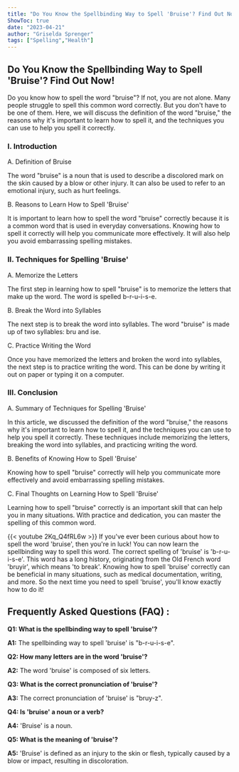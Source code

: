 ```yaml
---
title: "Do You Know the Spellbinding Way to Spell 'Bruise'? Find Out Now!"
ShowToc: true 
date: "2023-04-21"
author: "Griselda Sprenger" 
tags: ["Spelling","Health"]
---
```

## Do You Know the Spellbinding Way to Spell 'Bruise'? Find Out Now!

Do you know how to spell the word "bruise"? If not, you are not alone. Many people struggle to spell this common word correctly. But you don't have to be one of them. Here, we will discuss the definition of the word "bruise," the reasons why it's important to learn how to spell it, and the techniques you can use to help you spell it correctly.

### I. Introduction

A. Definition of Bruise

The word "bruise" is a noun that is used to describe a discolored mark on the skin caused by a blow or other injury. It can also be used to refer to an emotional injury, such as hurt feelings.

B. Reasons to Learn How to Spell 'Bruise'

It is important to learn how to spell the word "bruise" correctly because it is a common word that is used in everyday conversations. Knowing how to spell it correctly will help you communicate more effectively. It will also help you avoid embarrassing spelling mistakes.

### II. Techniques for Spelling 'Bruise'

A. Memorize the Letters

The first step in learning how to spell "bruise" is to memorize the letters that make up the word. The word is spelled b-r-u-i-s-e.

B. Break the Word into Syllables

The next step is to break the word into syllables. The word "bruise" is made up of two syllables: bru and ise.

C. Practice Writing the Word

Once you have memorized the letters and broken the word into syllables, the next step is to practice writing the word. This can be done by writing it out on paper or typing it on a computer.

### III. Conclusion

A. Summary of Techniques for Spelling 'Bruise'

In this article, we discussed the definition of the word "bruise," the reasons why it's important to learn how to spell it, and the techniques you can use to help you spell it correctly. These techniques include memorizing the letters, breaking the word into syllables, and practicing writing the word.

B. Benefits of Knowing How to Spell 'Bruise'

Knowing how to spell "bruise" correctly will help you communicate more effectively and avoid embarrassing spelling mistakes.

C. Final Thoughts on Learning How to Spell 'Bruise'

Learning how to spell "bruise" correctly is an important skill that can help you in many situations. With practice and dedication, you can master the spelling of this common word.

{{< youtube 2Kq_Q4fRL6w >}} 
If you've ever been curious about how to spell the word 'bruise', then you're in luck! You can now learn the spellbinding way to spell this word. The correct spelling of 'bruise' is 'b-r-u-i-s-e'. This word has a long history, originating from the Old French word 'bruyir', which means 'to break'. Knowing how to spell 'bruise' correctly can be beneficial in many situations, such as medical documentation, writing, and more. So the next time you need to spell 'bruise', you'll know exactly how to do it!

## Frequently Asked Questions (FAQ) :
**Q1: What is the spellbinding way to spell 'bruise'?**

**A1:** The spellbinding way to spell 'bruise' is "b-r-u-i-s-e".

**Q2: How many letters are in the word 'bruise'?**

**A2:** The word 'bruise' is composed of six letters.

**Q3: What is the correct pronunciation of 'bruise'?**

**A3:** The correct pronunciation of 'bruise' is "bruy-z".

**Q4: Is 'bruise' a noun or a verb?**

**A4:** 'Bruise' is a noun.

**Q5: What is the meaning of 'bruise'?**

**A5:** 'Bruise' is defined as an injury to the skin or flesh, typically caused by a blow or impact, resulting in discoloration.





